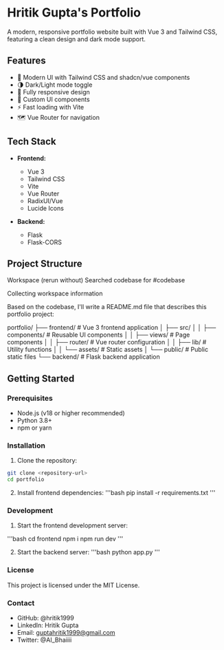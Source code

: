 # Hritik Gupta's Portfolio

A modern, responsive portfolio website built with Vue 3 and Tailwind CSS, featuring a clean design and dark mode support.

## Features

- 🎨 Modern UI with Tailwind CSS and shadcn/vue components
- 🌗 Dark/Light mode toggle
- 📱 Fully responsive design
- 🎯 Custom UI components
- ⚡ Fast loading with Vite
- 🗺️ Vue Router for navigation

## Tech Stack

- **Frontend:**
  - Vue 3
  - Tailwind CSS
  - Vite
  - Vue Router
  - RadixUI/Vue
  - Lucide Icons

- **Backend:**
  - Flask
  - Flask-CORS

## Project Structure

Workspace
(rerun without)
Searched codebase for #codebase

Collecting workspace information

Based on the codebase, I'll write a README.md file that describes this portfolio project:

portfolio/ ├── frontend/ # Vue 3 frontend application │ ├── src/ │ │ ├── components/ # Reusable UI components │ │ ├── views/ # Page components │ │ ├── router/ # Vue router configuration │ │ ├── lib/ # Utility functions │ │ └── assets/ # Static assets │ └── public/ # Public static files └── backend/ # Flask backend application


## Getting Started

### Prerequisites

- Node.js (v18 or higher recommended)
- Python 3.8+
- npm or yarn

### Installation

1. Clone the repository:
```bash
git clone <repository-url>
cd portfolio
```

2. Install frontend dependencies:
'''bash
pip install -r requirements.txt
'''

### Development

1. Start the frontend development server:

'''bash
cd frontend
npm i
npm run dev
'''

2. Start the backend server:
'''bash
python app.py
'''

### License
This project is licensed under the MIT License.

### Contact

- GitHub: @hritik1999
- LinkedIn: Hritik Gupta
- Email: guptahritik1999@gmail.com
- Twitter: @AI_Bhaiiii
